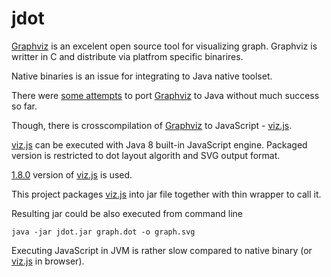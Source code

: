 jdot
=========

[Graphviz](http://www.graphviz.org/) is an excelent open source tool for visualizing graph.
Graphviz is writter in C and distribute via platfrom specific binarires.

Native binaries is an issue for integrating to Java native toolset.

There were [some attempts](http://plantuml.sourceforge.net/jdot/jdot.html)
to port [Graphviz](http://www.graphviz.org/) to Java without much success so far.

Though, there is crosscompilation of [Graphviz](http://www.graphviz.org/) to JavaScript -
[viz.js](http://viz-js.com/).


[viz.js](http://viz-js.com/) can be executed with Java 8 built-in JavaScript engine. 
Packaged version is restricted to dot layout algorith and SVG output format.

[1.8.0](https://github.com/mdaines/viz.js/releases/tag/v1.8.0) version of [viz.js](http://viz-js.com/) is used.

This project packages [viz.js](http://viz-js.com/) into jar file together with thin wrapper to call it.


Resulting jar could be also executed from command line

	java -jar jdot.jar graph.dot -o graph.svg


Executing JavaScript in JVM is rather slow compared to native binary (or [viz.js](http://viz-js.com/) in browser).